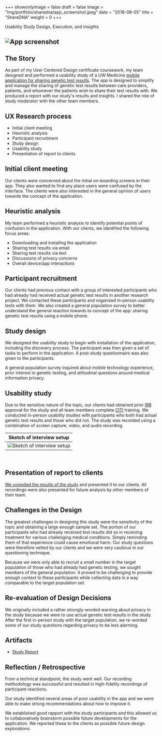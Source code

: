 +++
showonlyimage = false
draft = false
image = "img/portfolio/sharedna/app_screenshot.jpeg"
date = "2018-08-05"
title = "ShareDNA"
weight = 0
+++

Usability Study Design, Execution, and Insights

<!--more-->

![App screenshot][wizard start]
------------------------------------

[wizard start]: /img/portfolio/sharedna/app_screenshot_sm.jpeg


## The Story

As part of my User Centered Design certificate coursework, my team designed and performed a usability study of a UW Medicine [mobile application for sharing genetic test results](http://sharedna.org/). The app is designed to simplify and manage the sharing of genetic test results between care providers, patients, and whomever the patients wish to share their test results with. We produced a report with our study's results and insights. I shared the role of study moderator with the other team members.

## UX Research process

- Initial client meeting
- Heuristic analysis
- Participant recruitment
- Study design
- Usability study
- Presentation of report to clients

## Initial client meeting

Our clients were concerned about the initial on-boarding screens in their app. They also wanted to find any place users were confused by the interface. The clients were also interested in the general opinion of users towards the concept of the application.

## Heuristic analysis

My team performed a heuristic analysis to identify potential points of confusion in the application. With our clients, we identified the following focus areas:

- Downloading and installing the application
- Sharing test results via email
- Sharing test results via text
- Discussions of privacy concerns
- Overall device/app interactions

## Participant recruitment

Our clients had previous contact with a group of interested participants who had already had received actual genetic test results in another research project. We contacted these participants and organized in-person usability tests with them. We also created a general population survey to better understand the general reaction towards to concept of the app: sharing genetic test results using a mobile phone. 

## Study design

We designed the usability study to begin with installation of the application, including the discovery process. The participant was then given a set of tasks to perform in the application. A post-study questionnaire was also given to the participants.

A general population survey inquired about mobile technology experience, prior interest in genetic testing, and attitudinal questions around medical information privacy.

## Usability study

Due to the sensitive nature of the topic, our clients had obtained prior [IRB][irb] approval for the study and all team members complete [CITI][citi] training. We conducted in-person usability studies with participants who both had actual genetic test results and those who did not. The study was recorded using a combination of screen capture, video, and audio recording.

Sketch of interview setup   |
----------------------------|
![Sketch of interview setup][setup_sketch] |

[setup_sketch]: /img/portfolio/sharedna/interview_setup_sketch_sm.jpeg

<br>

## Presentation of report to clients

[We compiled the results of the study][report] and presented it to our clients. All recordings were also presented for future analysis by other members of their team.

## Challenges in the Design

The greatest challenges in designing this study were the sensitivity of the topic and obtaining a large enough sample set. The portion of our participants who had already received test results did so in receiving treatment for various challenging medical conditions. Simply reminding them of that experience could cause emotional harm. Our study questions were therefore vetted by our clients and we were very cautious in our questioning technique.

Because we were only able to recruit a small number in the target population of those who had already had genetic testing, we sought members of the general population. It proved to be challenging to provide enough context to these participants while collecting data in a way comparable to the target population set.

## Re-evaluation of Design Decisions

We originally included a rather strongly-worded warning about privacy in the study because we were to use actual genetic test results in the study. After the first in-person study with the target population, we re-worded some of our study questions regarding privacy to be less alarming.

## Artifacts

- [Study Report][report]

<!--- scan of notes from client meeting
- study design document (class assignment)
- screenshots from videos (identities redacted)
- diagram of recording setup -->

## Reflection / Retrospective

From a technical standpoint, the study went well. Our recording methodology was successful and resulted in high-fidelity recordings of participant reactions.

Our study identified several areas of poor usability in the app and we were able to make strong recommendations about how to improve it.

We established good rapport with the study participants and this allowed us to collaboratively brainstorm possible future developments for the application. We reported these to the clients as possible future design explorations.

[report]: /img/portfolio/sharedna/study_report.pdf
[irb]: https://en.wikipedia.org/wiki/Institutional_review_board
[citi]: https://about.citiprogram.org/en/homepage/
